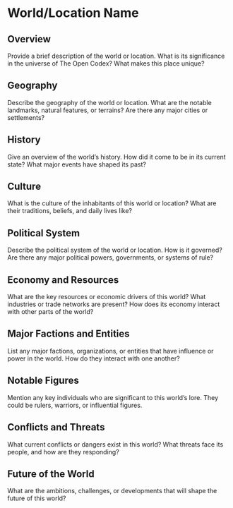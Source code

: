 # World/Location Name

## Overview
Provide a brief description of the world or location. What is its significance in the universe of The Open Codex? What makes this place unique?

## Geography
Describe the geography of the world or location. What are the notable landmarks, natural features, or terrains? Are there any major cities or settlements?

## History
Give an overview of the world’s history. How did it come to be in its current state? What major events have shaped its past?

## Culture
What is the culture of the inhabitants of this world or location? What are their traditions, beliefs, and daily lives like?

## Political System
Describe the political system of the world or location. How is it governed? Are there any major political powers, governments, or systems of rule?

## Economy and Resources
What are the key resources or economic drivers of this world? What industries or trade networks are present? How does its economy interact with other parts of the world?

## Major Factions and Entities
List any major factions, organizations, or entities that have influence or power in the world. How do they interact with one another?

## Notable Figures
Mention any key individuals who are significant to this world’s lore. They could be rulers, warriors, or influential figures.

## Conflicts and Threats
What current conflicts or dangers exist in this world? What threats face its people, and how are they responding?

## Future of the World
What are the ambitions, challenges, or developments that will shape the future of this world?

